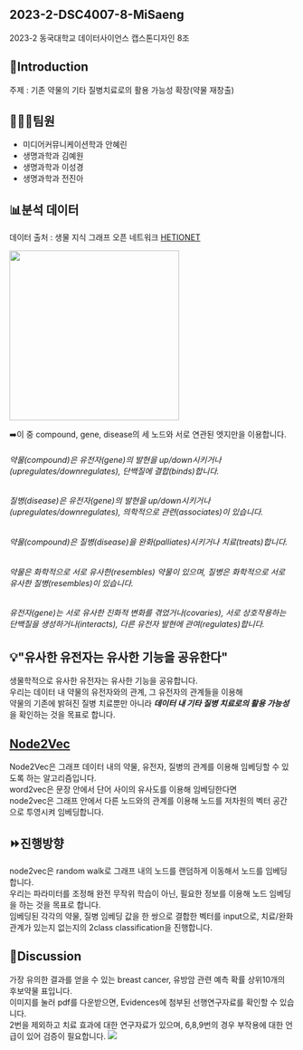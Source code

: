## 2023-2-DSC4007-8-MiSaeng
2023-2 동국대학교 데이터사이언스 캡스톤디자인 8조 

## 💊Introduction
주제 : 기존 약물의 기타 질병치료로의 활용 가능성 확장(약물 재창출)

## 👩🏻‍💻팀원
- 미디어커뮤니케이션학과 안혜린
- 생명과학과 김예원
- 생명과학과 이성경
- 생명과학과 전진아

## 📊분석 데이터
데이터 출처 : 생물 지식 그래프 오픈 네트워크 [HETIONET](https://github.com/hetio/hetionet)

<img src= "https://het.io/about/metagraph.png" width = 300>

➡️이 중 compound, gene, disease의 세 노드와 서로 연관된 엣지만을 이용합니다.

###### 약물(compound)은 유전자(gene)의 발현을 up/down시키거나(upregulates/downregulates), 단백질에 결합(binds)합니다.

###### 질병(disease)은 유전자(gene)의 발현을 up/down시키거나(upregulates/downregulates), 의학적으로 관련(associates)이 있습니다.

###### 약물(compound)은 질병(disease)을 완화(palliates)시키거나 치료(treats)합니다.

###### 약물은 화학적으로 서로 유사한(resembles) 약물이 있으며, 질병은 화학적으로 서로 유사한 질병(resembles)이 있습니다.

###### 유전자(gene)는 서로 유사한 진화적 변화를 겪었거나(covaries), 서로 상호작용하는 단백질을 생성하거나(interacts), 다른 유전자 발현에 관여(regulates)합니다.


## 💡"유사한 유전자는 유사한 기능을 공유한다"
생물학적으로 유사한 유전자는 유사한 기능을 공유합니다.  
우리는 데이터 내 약물의 유전자와의 관계, 그 유전자의 관계들을 이용해  
약물의 기존에 밝혀진 질병 치료뿐만 아니라 ***데이터 내 기타 질병 치료로의 활용 가능성***을 확인하는 것을 목표로 합니다.


## [Node2Vec](https://github.com/aditya-grover/node2vec)
Node2Vec은 그래프 데이터 내의 약물, 유전자, 질병의 관계를 이용해 임베딩할 수 있도록 하는 알고리즘입니다.  
word2vec은 문장 안에서 단어 사이의 유사도를 이용해 임베딩한다면  
node2vec은 그래프 안에서 다른 노드와의 관계를 이용해 노드를 저차원의 벡터 공간으로 투영시켜 임베딩합니다.

## ⏩진행방향
node2vec은 random walk로 그래프 내의 노드를 랜덤하게 이동해서 노드를 임베딩합니다.  
우리는 파라미터를 조정해 완전 무작위 학습이 아닌, 필요한 정보를 이용해 노드 임베딩을 하는 것을 목표로 합니다.  
임베딩된 각각의 약물, 질병 임베딩 값을 한 쌍으로 결합한 벡터를 input으로, 치료/완화 관계가 있는지 없는지의 2class classification을 진행합니다.

## 📑Discussion
가장 유의한 결과를 얻을 수 있는 breast cancer, 유방암 관련 예측 확률 상위10개의 후보약물 표입니다.  
이미지를 눌러 pdf를 다운받으면, Evidences에 첨부된 선행연구자료를 확인할 수 있습니다.  
2번을 제외하고 치료 효과에 대한 연구자료가 있으며, 6,8,9번의 경우 부작용에 대한 언급이 있어 검증이 필요합니다.
<img src="https://github.com/CSID-DGU/2023-2-DSC4007-8-MiSaeng/files/14799742/drug.table.pdf">


